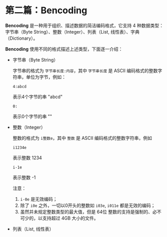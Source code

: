 # 第二篇：Bencoding

**Bencoding** 是一种用于组织、描述数据的简洁编码格式，它支持 4 种数据类型：字节串（Byte String）、整数（Integer）、列表（List, 线性表）、字典（Dictionary）。

**Bencoding** 使用不同的格式描述上述类型，下面逐一介绍：

-   字节串（Byte String）

    字节串的格式为 `字节串长度:内容`，其中 `字节串长度` 是 ASCII 编码格式的整数字符串，单位为字节，例如：

    ```
    4:abcd
    ```

    表示4个字节的串 "abcd"

    ```
    0:
    ```

    表示0个字节的串 ""

-   整数（Integer）

    整数的格式为 `i整数e`，其中 `整数` 是 ASCII 编码格式的整数字符串，例如

    ```
    i1234e
    ```

    表示整数 1234

    ```
    i-1e
    ```

    表示整数 -1

    注意：

    1. `i-0e` 是无效编码；
    2. 除了 `i0e` 之外，一切以0开头的整数如 `i03e`, `i011e` 都是无效的编码；
    3. 虽然并未规定整数类型的最大值，但是 64位 整数的支持是强制的、必不可少的，以支持超过 4GB 大小的文件。

-   列表（List, 线性表）
















